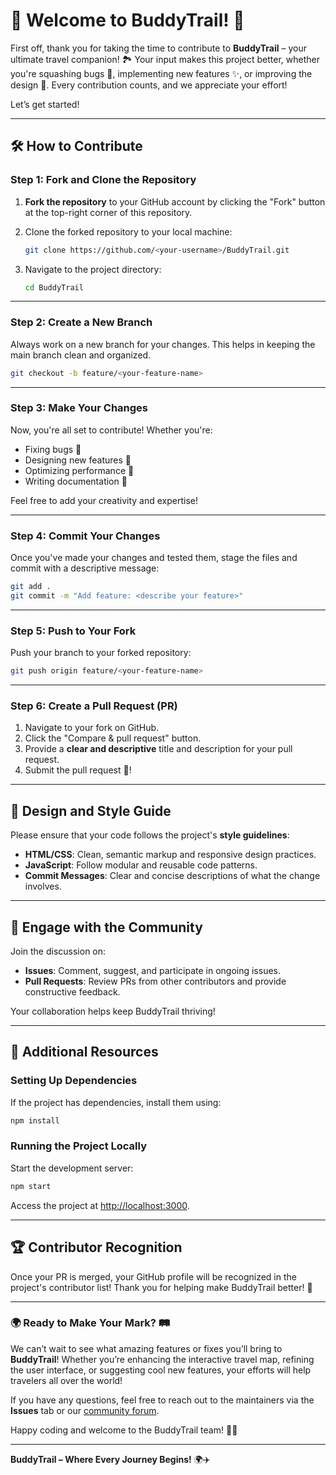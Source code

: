 

# 🎉 Welcome to BuddyTrail! 🎉

First off, thank you for taking the time to contribute to **BuddyTrail** – your ultimate travel companion! 🏞️ Your input makes this project better, whether you're squashing bugs 🐞, implementing new features ✨, or improving the design 🎨. Every contribution counts, and we appreciate your effort!

Let’s get started!

---

## 🛠️ How to Contribute

### Step 1: Fork and Clone the Repository
1. **Fork the repository** to your GitHub account by clicking the "Fork" button at the top-right corner of this repository.
   
2. Clone the forked repository to your local machine:
   ```bash
   git clone https://github.com/<your-username>/BuddyTrail.git
   ```

3. Navigate to the project directory:
   ```bash
   cd BuddyTrail
   ```

---

### Step 2: Create a New Branch
Always work on a new branch for your changes. This helps in keeping the main branch clean and organized.
```bash
git checkout -b feature/<your-feature-name>
```

---

### Step 3: Make Your Changes
Now, you're all set to contribute! Whether you're:

- Fixing bugs 🐛
- Designing new features 🎨
- Optimizing performance 🚀
- Writing documentation 📝

Feel free to add your creativity and expertise!

---

### Step 4: Commit Your Changes
Once you've made your changes and tested them, stage the files and commit with a descriptive message:

```bash
git add .
git commit -m "Add feature: <describe your feature>"
```

---

### Step 5: Push to Your Fork
Push your branch to your forked repository:

```bash
git push origin feature/<your-feature-name>
```

---

### Step 6: Create a Pull Request (PR)
1. Navigate to your fork on GitHub.
2. Click the "Compare & pull request" button.
3. Provide a **clear and descriptive** title and description for your pull request.
4. Submit the pull request 🎉!

---

## 🎨 Design and Style Guide

Please ensure that your code follows the project's **style guidelines**:
- **HTML/CSS**: Clean, semantic markup and responsive design practices.
- **JavaScript**: Follow modular and reusable code patterns.
- **Commit Messages**: Clear and concise descriptions of what the change involves.

---

## 💬 Engage with the Community
Join the discussion on:
- **Issues**: Comment, suggest, and participate in ongoing issues.
- **Pull Requests**: Review PRs from other contributors and provide constructive feedback.
  
Your collaboration helps keep BuddyTrail thriving!

---

## 🧰 Additional Resources

### Setting Up Dependencies
If the project has dependencies, install them using:

```bash
npm install
```

### Running the Project Locally
Start the development server:
```bash
npm start
```
Access the project at [http://localhost:3000](http://localhost:3000).

---

## 🏆 Contributor Recognition
Once your PR is merged, your GitHub profile will be recognized in the project's contributor list! Thank you for helping make BuddyTrail better! 💖

---

### 🌍 Ready to Make Your Mark? 🛤️

We can’t wait to see what amazing features or fixes you’ll bring to **BuddyTrail**! Whether you’re enhancing the interactive travel map, refining the user interface, or suggesting cool new features, your efforts will help travelers all over the world!

If you have any questions, feel free to reach out to the maintainers via the **Issues** tab or our [community forum](#).

Happy coding and welcome to the BuddyTrail team! 💪✨

--- 

**BuddyTrail – Where Every Journey Begins!** 🌍✈️